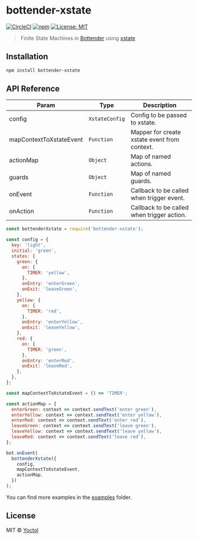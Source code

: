 # bottender-xstate

[![CircleCI](https://circleci.com/gh/Yoctol/bottender-xstate.svg?style=shield&circle-token=df773eab701966e6af5b8b57a8969764c3d351f8)](https://circleci.com/gh/Yoctol/bottender-xstate)
[![npm](https://img.shields.io/npm/v/bottender-xstate.svg?style=flat-square)](https://www.npmjs.com/package/bottender-xstate)
[![License: MIT](https://img.shields.io/badge/License-MIT-yellow.svg)](https://opensource.org/licenses/MIT)

> Finite State Machines in [Bottender](https://github.com/Yoctol/bottender) using [xstate](https://github.com/davidkpiano/xstate)

## Installation

```sh
npm install bottender-xstate
```

## API Reference

| Param                   | Type           | Description                                  |
| ----------------------- | -------------- | -------------------------------------------- |
| config                  | `XstateConfig` | Config to be passed to xstate.               |
| mapContextToXstateEvent | `Function`     | Mapper for create xstate event from context. |
| actionMap               | `Object`       | Map of named actions.                        |
| guards                  | `Object`       | Map of named guards.                         |
| onEvent                 | `Function`     | Callback to be called when trigger event.    |
| onAction                | `Function`     | Callback to be called when trigger action.   |

```js
const bottenderXstate = require('bottender-xstate');

const config = {
  key: 'light',
  initial: 'green',
  states: {
    green: {
      on: {
        TIMER: 'yellow',
      },
      onEntry: 'enterGreen',
      onExit: 'leaveGreen',
    },
    yellow: {
      on: {
        TIMER: 'red',
      },
      onEntry: 'enterYellow',
      onExit: 'leaveYellow',
    },
    red: {
      on: {
        TIMER: 'green',
      },
      onEntry: 'enterRed',
      onExit: 'leaveRed',
    },
  },
};

const mapContextToXstateEvent = () => 'TIMER';

const actionMap = {
  enterGreen: context => context.sendText('enter green'),
  enterYellow: context => context.sendText('enter yellow'),
  enterRed: context => context.sendText('enter red'),
  leaveGreen: context => context.sendText('leave green'),
  leaveYellow: context => context.sendText('leave yellow'),
  leaveRed: context => context.sendText('leave red'),
};

bot.onEvent(
  bottenderXstate({
    config,
    mapContextToXstateEvent,
    actionMap,
  })
);
```

You can find more examples in the
[examples](https://github.com/Yoctol/bottender-xstate/tree/master/examples) folder.

## License

MIT © [Yoctol](https://github.com/Yoctol/bottender-xstate)
